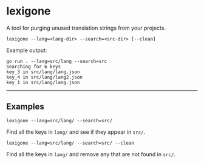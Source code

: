# lexigone

A tool for purging unused translation strings from your projects.

`lexigone --lang=<lang-dir> --search=<src-dir> [--clean]`

Example output:

```
go run . --lang=src/lang --search=src 
Searching for 6 keys
key_3 in src/lang/lang.json
key_4 in src/lang/lang2.json
key_1 in src/lang/lang.json
```

---

## Examples

`lexigone --lang=src/lang/ --search=src/`

Find all the keys in `lang/` and see if they appear in `src/`.

`lexigone --lang=src/lang/ --search=src/ --clean`

Find all the keys in `lang/` and remove any that are not found in `src/`.
